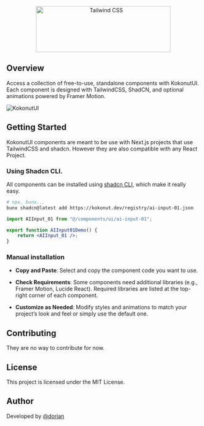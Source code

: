<p align="center">
  <a href="https://kokonut.dev" target="_blank">
    <picture>
      <source media="(prefers-color-scheme: light)" srcset="https://ferf1mheo22r9ira.public.blob.vercel-storage.com/logo-text-black-5nhu7g0JeNUhIuSzJyMXc11GATRT5V.png">
      <source media="(prefers-color-scheme: dark)" srcset="https://ferf1mheo22r9ira.public.blob.vercel-storage.com/logo-text-white-ny4myAjOAftDwH1fsmwyA265oUcecd.png">
      <img alt="Tailwind CSS" src="https://raw.githubusercontent.com/kokonut-labs/kokonutui/refs/heads/main/public/logo-black.svg" width="350" height="120" style="max-width: 100%;">
    </picture>
  </a>
</p>

## Overview

Access a collection of free-to-use, standalone components with KokonutUI. Each component is designed with TailwindCSS, ShadCN, and optional animations powered by Framer Motion.

![KokonutUI](https://ferf1mheo22r9ira.public.blob.vercel-storage.com/intro-7o9ffrw4AtH1YC39yYZp3cdZmpAFys.png)

## Getting Started

KokonutUI components are meant to be use with Next.js projects that use TailwindCSS and shadcn. However they are also compatible with any React Project.

### Using Shadcn CLI.

All components can be installed using [shadcn CLI](https://ui.shadcn.com/docs/cli), which make it really easy.

```bash
# npx, bunx...
bunx shadcn@latest add https://kokonut.dev/registry/ai-input-01.json
```

```jsx
import AIInput_01 from "@/components/ui/ai-input-01";

export function AIInput01Demo() {
    return <AIInput_01 />;
}
```

### Manual installation

-   **Copy and Paste**: Select and copy the component code you want to use.

-   **Check Requirements**: Some components need additional libraries (e.g., Framer Motion, Lucide React). Required libraries are listed at the top-right corner of each component.
-   **Customize as Needed**: Modify styles and animations to match your project’s look and feel or simply use the default one.

## Contributing

They are no way to contribute for now.

## License

This project is licensed under the MIT License.

## Author

Developed by [@dorian](https://x.com/dorian_baffier)
